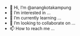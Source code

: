 - 👋 Hi, I’m @anangkotakampung
- 👀 I’m interested in ...
- 🌱 I’m currently learning ...
- 💞️ I’m looking to collaborate on ...
- 📫 How to reach me ...

<!---
anangkotakampung/anangkotakampung is a ✨ special ✨ repository because its `README.md` (this file) appears on your GitHub profile.
You can click the Preview link to take a look at your changes.
--->

